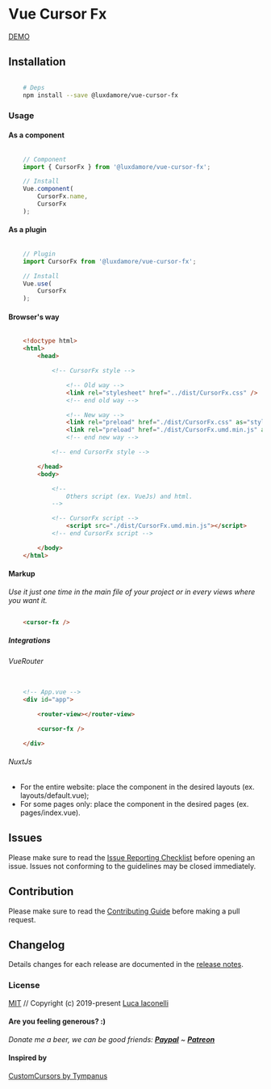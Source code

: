 # Vue Cursor Fx

[DEMO](https://luxdamore.github.io/vue-cursor-fx)

## Installation

```bash

    # Deps
    npm install --save @luxdamore/vue-cursor-fx

```

### Usage

#### As a component

```js

    // Component
    import { CursorFx } from '@luxdamore/vue-cursor-fx';

    // Install
    Vue.component(
        CursorFx.name,
        CursorFx
    );

```

#### As a plugin

```js

    // Plugin
    import CursorFx from '@luxdamore/vue-cursor-fx';

    // Install
    Vue.use(
        CursorFx
    );

```

#### Browser's way

```html

    <!doctype html>
    <html>
        <head>

            <!-- CursorFx style -->

                <!-- Old way -->
                <link rel="stylesheet" href="../dist/CursorFx.css" />
                <!-- end old way -->

                <!-- New way -->
                <link rel="preload" href="./dist/CursorFx.css" as="style" onload="this.rel='stylesheet'" />
                <link rel="preload" href="./dist/CursorFx.umd.min.js" as="script" />
                <!-- end new way -->

            <!-- end CursorFx style -->

        </head>
        <body>

            <!--
                Others script (ex. VueJs) and html.
            -->

            <!-- CursorFx script -->
                <script src="./dist/CursorFx.umd.min.js"></script>
            <!-- end CursorFx script -->

        </body>
    </html>

```

#### Markup

_Use it just one time in the main file of your project or in every views where you want it._

```html

    <cursor-fx />

```

##### Integrations

###### VueRouter

```html

    <!-- App.vue -->
    <div id="app">

        <router-view></router-view>

        <cursor-fx />

    </div>

```

###### NuxtJs

- For the entire website: place the component in the desired layouts (ex. layouts/default.vue);
- For some pages only: place the component in the desired pages (ex. pages/index.vue).

## Issues

Please make sure to read the [Issue Reporting Checklist](https://github.com/LuXDAmore/vue-cursor-fx/blob/master/.github/ISSUE_TEMPLATE/bug_report.md) before opening an issue. Issues not conforming to the guidelines may be closed immediately.

## Contribution

Please make sure to read the [Contributing Guide](https://github.com/LuXDAmore/vue-cursor-fx/blob/master/.github/ISSUE_TEMPLATE/feature_request.md) before making a pull request.

## Changelog

Details changes for each release are documented in the [release notes](https://github.com/LuXDAmore/vue-cursor-fx/blob/master/CHANGELOG.md).

### License

[MIT](http://opensource.org/licenses/MIT) // Copyright (c) 2019-present [Luca Iaconelli](https://lucaiaconelli.it)

#### Are you feeling generous?  :)

_Donate me a beer, we can be good friends: **[Paypal](https://www.paypal.me/luxdamore)** ~ **[Patreon](https://www.patreon.com/luxdamore)**_

#### Inspired by

[CustomCursors by Tympanus](https://tympanus.net/Tutorials/CustomCursors/index3.html)
